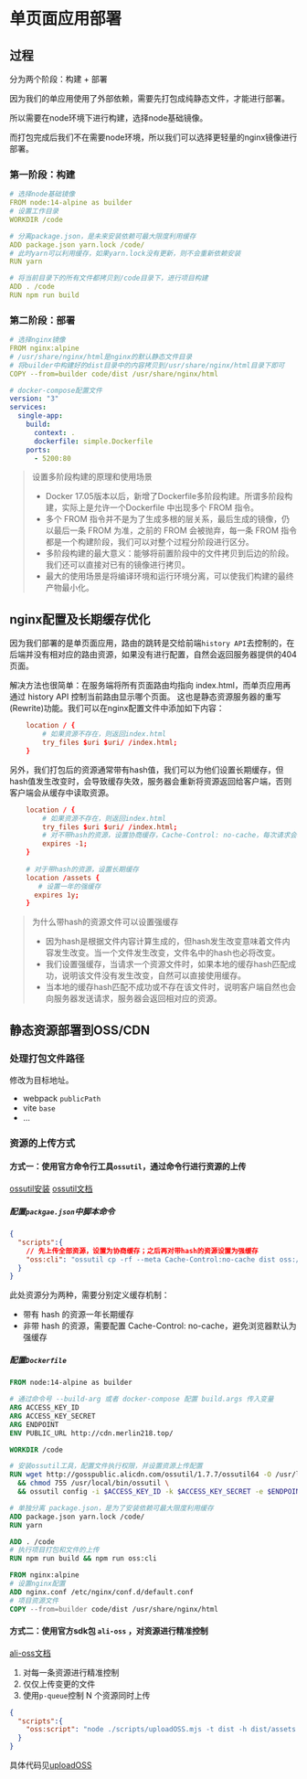 # 单页面应用部署

## 过程

分为两个阶段：构建 + 部署

因为我们的单应用使用了外部依赖，需要先打包成纯静态文件，才能进行部署。

所以需要在node环境下进行构建，选择node基础镜像。

而打包完成后我们不在需要node环境，所以我们可以选择更轻量的nginx镜像进行部署。

### 第一阶段：构建

```yaml
# 选择node基础镜像
FROM node:14-alpine as builder
# 设置工作目录
WORKDIR /code

# 分离package.json，是未来安装依赖可最大限度利用缓存
ADD package.json yarn.lock /code/
# 此时yarn可以利用缓存，如果yarn.lock没有更新，则不会重新依赖安装
RUN yarn

# 将当前目录下的所有文件都拷贝到/code目录下，进行项目构建
ADD . /code
RUN npm run build
```

### 第二阶段：部署

```yaml
# 选择nginx镜像
FROM nginx:alpine
# /usr/share/nginx/html是nginx的默认静态文件目录
# 将builder中构建好的dist目录中的内容拷贝到/usr/share/nginx/html目录下即可
COPY --from=builder code/dist /usr/share/nginx/html
```

```yaml
# docker-compose配置文件
version: "3"
services:
  single-app:
    build:
      context: .
      dockerfile: simple.Dockerfile
    ports:
      - 5200:80
```

> 设置多阶段构建的原理和使用场景
> - Docker 17.05版本以后，新增了Dockerfile多阶段构建。所谓多阶段构建，实际上是允许一个Dockerfile 中出现多个 FROM 指令。
> - 多个 FROM 指令并不是为了生成多根的层关系，最后生成的镜像，仍以最后一条 FROM 为准，之前的 FROM 会被抛弃，每一条 FROM 指令都是一个构建阶段，我们可以对整个过程分阶段进行区分。
> - 多阶段构建的最大意义：能够将前置阶段中的文件拷贝到后边的阶段。我们还可以直接对已有的镜像进行拷贝。
> - 最大的使用场景是将编译环境和运行环境分离，可以使我们构建的最终产物最小化。

## nginx配置及长期缓存优化

因为我们部署的是单页面应用，路由的跳转是交给前端`history API`去控制的，在后端并没有相对应的路由资源，如果没有进行配置，自然会返回服务器提供的404页面。

解决方法也很简单：在服务端将所有页面路由均指向 index.html，而单页应用再通过 history API 控制当前路由显示哪个页面。 这也是静态资源服务器的重写(Rewrite)功能。我们可以在nginx配置文件中添加如下内容：

```conf
    location / {
        # 如果资源不存在，则返回index.html
        try_files $uri $uri/ /index.html;
    }
```

另外，我们打包后的资源通常带有hash值，我们可以为他们设置长期缓存，但hash值发生改变时，会导致缓存失效，服务器会重新将资源返回给客户端，否则客户端会从缓存中读取资源。

```conf
    location / {
        # 如果资源不存在，则返回index.html
        try_files $uri $uri/ /index.html;
        # 对不带hash的资源，设置协商缓存，Cache-Control: no-cache，每次请求会校验新鲜度
        expires -1;
    }
    
    # 对于带hash的资源，设置长期缓存
    location /assets {
       # 设置一年的强缓存
      expires 1y;
    }
```

> 为什么带hash的资源文件可以设置强缓存
> - 因为hash是根据文件内容计算生成的，但hash发生改变意味着文件内容发生改变。当一个文件发生改变，文件名中的hash也必将改变。
> - 我们设置强缓存，当请求一个资源文件时，如果本地的缓存hash匹配成功，说明该文件没有发生改变，自然可以直接使用缓存。
> - 当本地的缓存hash匹配不成功或不存在该文件时，说明客户端自然也会向服务器发送请求，服务器会返回相对应的资源。

## 静态资源部署到OSS/CDN

### 处理打包文件路径

修改为目标地址。

- webpack `publicPath`
- vite `base`
- ...

### 资源的上传方式

#### 方式一：使用官方命令行工具`ossutil`，通过命令行进行资源的上传

[ossutil安装](https://help.aliyun.com/document_detail/120075.htm)
[ossutil文档](https://help.aliyun.com/document_detail/50452.html)

##### 配置`packgae.json`中脚本命令

```json
{
  "scripts":{
    // 先上传全部资源，设置为协商缓存；之后再对带hash的资源设置为强缓存
    "oss:cli": "ossutil cp -rf --meta Cache-Control:no-cache dist oss://single-app-deploy/ && ossutil cp -rf --meta Cache-Control:max-age=31536000 dist/assets oss://single-app-deploy/assets",
  }
}
```

此处资源分为两种，需要分别定义缓存机制：
- 带有 hash 的资源一年长期缓存
- 非带 hash 的资源，需要配置 Cache-Control: no-cache，避免浏览器默认为强缓存

##### 配置`Dockerfile`

```Dockerfile
FROM node:14-alpine as builder

# 通过命令号 --build-arg 或者 docker-compose 配置 build.args 传入变量
ARG ACCESS_KEY_ID
ARG ACCESS_KEY_SECRET
ARG ENDPOINT
ENV PUBLIC_URL http://cdn.merlin218.top/

WORKDIR /code

# 安装ossutil工具，配置文件执行权限，并设置资源上传配置
RUN wget http://gosspublic.alicdn.com/ossutil/1.7.7/ossutil64 -O /usr/local/bin/ossutil \
  && chmod 755 /usr/local/bin/ossutil \
  && ossutil config -i $ACCESS_KEY_ID -k $ACCESS_KEY_SECRET -e $ENDPOINT

# 单独分离 package.json，是为了安装依赖可最大限度利用缓存
ADD package.json yarn.lock /code/
RUN yarn

ADD . /code
# 执行项目打包和文件的上传
RUN npm run build && npm run oss:cli

FROM nginx:alpine
# 设置nginx配置
ADD nginx.conf /etc/nginx/conf.d/default.conf
# 项目资源文件
COPY --from=builder code/dist /usr/share/nginx/html
```

#### 方式二：使用官方sdk包 `ali-oss` ，对资源进行精准控制

[ali-oss文档](https://www.alibabacloud.com/help/zh/object-storage-service/latest/node-js-installation#concept-32068-zh)

1. 对每一条资源进行精准控制
2. 仅仅上传变更的文件
3. 使用`p-queue`控制 N 个资源同时上传

```json
{
  "scripts":{
    "oss:script": "node ./scripts/uploadOSS.mjs -t dist -h dist/assets -b single-app-deploy -r oss-cn-hangzhou",
  }
}
```

具体代码见[uploadOSS](https://github.com/Merlin218/learn-deploy/tree/master/single-app-deploy/scripts/uploadOSS.mjs)

